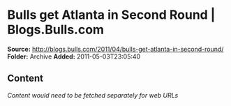 # Bulls get Atlanta in Second Round | Blogs.Bulls.com

**Source:** http://blogs.bulls.com/2011/04/bulls-get-atlanta-in-second-round/
**Folder:** Archive
**Added:** 2011-05-03T23:05:40




## Content
*Content would need to be fetched separately for web URLs*
